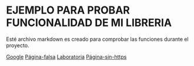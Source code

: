 # EJEMPLO PARA PROBAR FUNCIONALIDAD DE MI LIBRERIA

Esté archivo markdown es creado para comprobar las funciones durante el proyecto. 

[Google](https://www.google.com)
[Página-falsa](https://estonoexiste.com)
[Laboratoria](https://www.laboratoria.la)
[Página-sin-https](estonoesunaweb.mx)